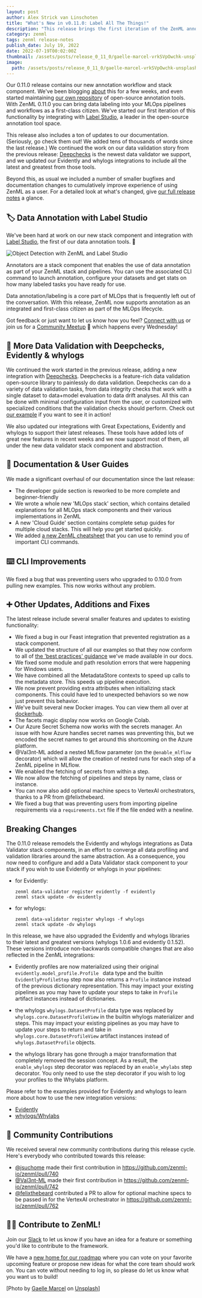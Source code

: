 ```yaml
---
layout: post
author: Alex Strick van Linschoten
title: "What's New in v0.11.0: Label All The Things!"
description: "This release brings the first iteration of the ZenML annotation stack component and an integration with Label Studio, the popular open-source tool that supports many annotation types. We've also made significant updates to our documentation."
category: zenml
tags: zenml release-notes
publish_date: July 19, 2022
date: 2022-07-19T00:02:00Z
thumbnail: /assets/posts/release_0_11_0/gaelle-marcel-vrkSVpOwchk-unsplash.jpg
image:
  path: /assets/posts/release_0_11_0/gaelle-marcel-vrkSVpOwchk-unsplash.jpg
---
```


Our 0.11.0 release contains our new annotation workflow and stack component. We've been blogging [about](https://blog.zenml.io/open-source-data-annotation-tools/) this for a few weeks, and even started maintaining [our own repository](https://github.com/zenml-io/awesome-open-data-annotation) of open-source annotation tools. With ZenML 0.11.0 you can bring data labeling into your MLOps pipelines and workflows as a first-class citizen. We've started our first iteration of this functionality by integrating with [Label Studio](https://labelstud.io/), a leader in the open-source annotation tool space.

This release also includes a ton of updates to our documentation. (Seriously, go check them out! We added tens of thousands of words since the last release.) We continued the work on our data validation story from the previous release: [Deepchecks](https://deepchecks.com/) is the newest data validator we support, and we updated our Evidently and whylogs integrations to include all the latest and greatest from those tools.

Beyond this, as usual we included a number of smaller bugfixes and documentation changes to cumulatively improve experience of using ZenML as a user. For a detailed look at what's changed, give [our full release notes](https://github.com/zenml-io/zenml/releases/tag/0.11.0) a glance.

## 🏷 Data Annotation with Label Studio

We've been hard at work on our new stack component and integration with [Label Studio](https://labelstud.io/), the first of our data annotation tools. 🥳

![Object Detection with ZenML and Label Studio](../assets/posts/release_0_11_0/label-studio-integration.png)

Annotators are a stack component that enables the use of data annotation as part of your ZenML stack and pipelines. You can use the associated CLI command to launch annotation, configure your datasets and get stats on how many labeled tasks you have ready for use.

Data annotation/labeling is a core part of MLOps that is frequently left out of the conversation. With this release, ZenML now supports annotation as an integrated and first-class citizen as part of the MLOps lifecycle.

Got feedback or just want to let us know how you feel? [Connect with us](https://zenml.io/slack-invite/) or join us for a [Community Meetup](https://www.eventbrite.de/e/zenml-meet-the-community-tickets-354426688767) 👋 which happens every Wednesday!

## 🔎 More Data Validation with Deepchecks, Evidently & whylogs

We continued the work started in the previous release, adding a new integration with [Deepchecks](https://deepchecks.com/). Deepchecks is a feature-rich data validation open-source library to painlessly do data validation. Deepchecks can do a variety of data validation tasks, from data integrity checks that work with a single dataset to data+model evaluation to data drift analyses. All this can be done with minimal configuration input from the user, or customized with specialized conditions that the validation checks should perform. Check out [our example](https://github.com/zenml-io/zenml/tree/main/examples/deepchecks_data_validation) if you want to see it in action!

We also updated our integrations with Great Expectations, Evidently and whylogs to support their latest releases. These tools have added lots of great new features in recent weeks and we now support most of them, all under the new data validator stack component and abstraction.

## 📖 Documentation & User Guides

We made a significant overhaul of our documentation since the last release:

- The developer guide section is reworked to be more complete and beginner-friendly
- We wrote a whole new 'MLOps stack' section, which contains detailed explanations for all MLOps stack components and their various implementations in ZenML
- A new 'Cloud Guide' section contains complete setup guides for multiple cloud stacks. This will help you get started quickly.
- We added [a new ZenML cheatsheet](https://storage.googleapis.com/zenml-public-bucket/zenml_cheat_sheet.pdf) that you can use to remind you of important CLI commands.

## ⌨️ CLI Improvements

We fixed a bug that was preventing users who upgraded to 0.10.0 from pulling new examples. This now works without any problem.

## ➕ Other Updates, Additions and Fixes

The latest release include several smaller features and updates to existing functionality:

- We fixed a bug in our Feast integration that prevented registration as a stack component.
- We updated the structure of all our examples so that they now conform to all of [the 'best practices' guidance](https://docs.zenml.io/v/docs/resources/best-practices) we've made available in our docs.
- We fixed some module and path resolution errors that were happening for Windows users.
- We have combined all the MetadataStore contexts to speed up calls to the metadata store. This speeds up pipeline execution.
- We now prevent providing extra attributes when initializing stack components. This could have led to unexpected behaviors so we now just prevent this behavior.
- We've built several new Docker images. You can view them all over at [dockerhub](https://hub.docker.com/r/zenmldocker/zenml/tags).
- The facets magic display now works on Google Colab.
- Our Azure Secret Schema now works with the secrets manager. An issue with how Azure handles secret names was preventing this, but we encoded the secret names to get around this shortcoming on the Azure platform.
- @Val3nt-ML added a nested MLflow parameter (on the `@enable_mlflow` decorator) which will allow the creation of nested runs for each step of a ZenML pipeline in MLflow.
- We enabled the fetching of secrets from within a step.
- We now allow the fetching of pipelines and steps by name, class or instance.
- You can now also add optional machine specs to VertexAI orchestrators, thanks to a PR from @felixthebeard.
- We fixed a bug that was preventing users from importing pipeline requirements via a `requirements.txt` file if the file ended with a newline.

## Breaking Changes

The 0.11.0 release remodels the Evidently and whylogs integrations as Data Validator stack components, in an effort to converge all data profiling and validation libraries around the same abstraction. As a consequence, you now need to configure and add a Data Validator stack component to your stack if you wish to use Evidently or whylogs in your pipelines:

* for Evidently:

    ```shell
    zenml data-validator register evidently -f evidently
    zenml stack update -dv evidently
    ```

* for whylogs:

    ```shell
    zenml data-validator register whylogs -f whylogs
    zenml stack update -dv whylogs
    ```

In this release, we have also upgraded the Evidently and whylogs libraries to their latest and greatest versions (whylogs 1.0.6 and evidently 0.1.52). These versions introduce non-backwards compatible changes that are also reflected in the ZenML integrations:

* Evidently profiles are now materialized using their original `evidently.model_profile.Profile ` data type and the builtin `EvidentlyProfileStep` step now also returns a `Profile` instance instead of the previous dictionary representation. This may impact your existing pipelines as you may have to update your steps to take in `Profile` artifact instances instead of dictionaries.

* the whylogs `whylogs.DatasetProfile` data type was replaced by `whylogs.core.DatasetProfileView` in the builtin whylogs materializer and steps. This may impact your existing pipelines as you may have to update your steps to return and take in `whylogs.core.DatasetProfileView` artifact instances instead of `whylogs.DatasetProfile` objects.

* the whylogs library has gone through a major transformation that completely removed the session concept. As a result, the `enable_whylogs` step decorator was replaced by an `enable_whylabs` step decorator. You only need to use the step decorator if you wish to log your profiles to the Whylabs platform.

Please refer to the examples provided for Evidently and whylogs to learn more about how to use the new integration versions:

* [Evidently](https://github.com/zenml-io/zenml/tree/main/examples/evidently_drift_detection)
* [whylogs/Whylabs](https://github.com/zenml-io/zenml/tree/main/examples/whylogs_data_profiling)

## 🙌 Community Contributions

We received several new community contributions during this release cycle. Here's everybody who contributed towards this release:

* [@jsuchome](https://github.com/jsuchome) made their first contribution in https://github.com/zenml-io/zenml/pull/740
* [@Val3nt-ML](https://github.com/Val3nt-ML) made their first contribution in https://github.com/zenml-io/zenml/pull/742
* [@felixthebeard](https://github.com/felixthebeard) contributed a PR to allow
  for optional machine specs to be passed in for the VertexAI orchestrator in https://github.com/zenml-io/zenml/pull/762

## 👩‍💻 Contribute to ZenML!

Join our [Slack](https://zenml.io/slack-invite/) to let us know if you have an
idea for a feature or something you'd like to contribute to the framework.

We have a [new home for our roadmap](https://zenml.io/roadmap) where you can vote on your favorite upcoming
feature or propose new ideas for what the core team should work on. You can vote
without needing to log in, so please do let us know what you want us to build!

[Photo by <a href="https://unsplash.com/@gaellemarcel?utm_source=unsplash&utm_medium=referral&utm_content=creditCopyText">Gaelle Marcel</a> on <a href="https://unsplash.com/s/photos/balloons?utm_source=unsplash&utm_medium=referral&utm_content=creditCopyText">Unsplash</a>]

